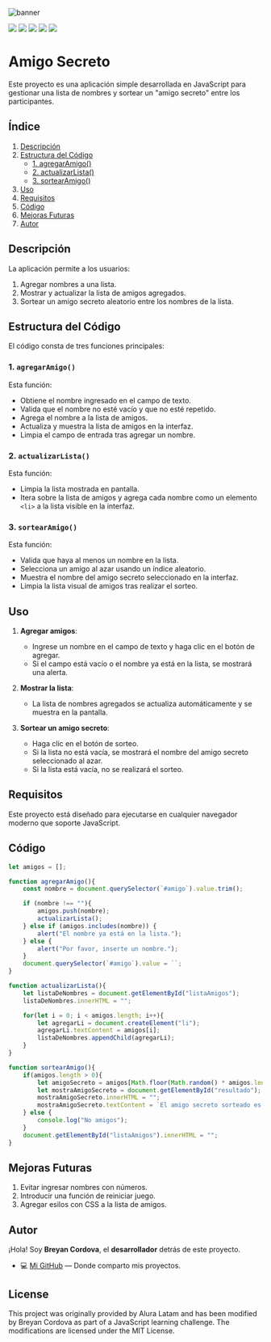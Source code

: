 ![banner](https://github.com/user-attachments/assets/cc72bddb-5576-4828-9341-d083ccdd2129)

 <p align="left">
    <img src="https://img.shields.io/badge/STATUS-EN%20DESAROLLO-red"> 
    <img src="https://img.shields.io/badge/version-1.0.0-orange">
    <img src="https://img.shields.io/badge/license-MIT-blue">
    <img src="https://img.shields.io/badge/support-active-brightgreen">
    <img src="https://img.shields.io/github/stars/BreyanCordova/Amigo-Secreto?style=social">
 </p>

   
# Amigo Secreto

Este proyecto es una aplicación simple desarrollada en JavaScript para gestionar una lista de nombres y sortear un "amigo secreto" entre los participantes.

## Índice

1. [Descripción](#descripción)
2. [Estructura del Código](#estructura-del-código)
   - [1. agregarAmigo()](#1-agregaramigo)
   - [2. actualizarLista()](#2-actualizarlista)
   - [3. sortearAmigo()](#3-sortearamigo)
3. [Uso](#uso)
4. [Requisitos](#requisitos)
5. [Código](#código)
6. [Mejoras Futuras](#mejoras-futuras)
7. [Autor](#autor)

## Descripción

La aplicación permite a los usuarios:

1. Agregar nombres a una lista.
2. Mostrar y actualizar la lista de amigos agregados.
3. Sortear un amigo secreto aleatorio entre los nombres de la lista.

## Estructura del Código

El código consta de tres funciones principales:

### 1. `agregarAmigo()`

Esta función:
- Obtiene el nombre ingresado en el campo de texto.
- Valida que el nombre no esté vacío y que no esté repetido.
- Agrega el nombre a la lista de amigos.
- Actualiza y muestra la lista de amigos en la interfaz.
- Limpia el campo de entrada tras agregar un nombre.

### 2. `actualizarLista()`

Esta función:
- Limpia la lista mostrada en pantalla.
- Itera sobre la lista de amigos y agrega cada nombre como un elemento `<li>` a la lista visible en la interfaz.

### 3. `sortearAmigo()`

Esta función:
- Valida que haya al menos un nombre en la lista.
- Selecciona un amigo al azar usando un índice aleatorio.
- Muestra el nombre del amigo secreto seleccionado en la interfaz.
- Limpia la lista visual de amigos tras realizar el sorteo.

## Uso

1. **Agregar amigos**:
   - Ingrese un nombre en el campo de texto y haga clic en el botón de agregar.
   - Si el campo está vacío o el nombre ya está en la lista, se mostrará una alerta.

2. **Mostrar la lista**:
   - La lista de nombres agregados se actualiza automáticamente y se muestra en la pantalla.

3. **Sortear un amigo secreto**:
   - Haga clic en el botón de sorteo.
   - Si la lista no está vacía, se mostrará el nombre del amigo secreto seleccionado al azar.
   - Si la lista está vacía, no se realizará el sorteo.

## Requisitos

Este proyecto está diseñado para ejecutarse en cualquier navegador moderno que soporte JavaScript.

## Código

```javascript
let amigos = [];

function agregarAmigo(){
    const nombre = document.querySelector(`#amigo`).value.trim();

    if (nombre !== ""){
        amigos.push(nombre);
        actualizarLista();
    } else if (amigos.includes(nombre)) {
        alert("El nombre ya está en la lista.");
    } else {
        alert("Por favor, inserte un nombre.");
    }
    document.querySelector(`#amigo`).value = ``;
}

function actualizarLista(){
    let listaDeNombres = document.getElementById("listaAmigos");
    listaDeNombres.innerHTML = "";

    for(let i = 0; i < amigos.length; i++){
        let agregarLi = document.createElement("li");
        agregarLi.textContent = amigos[i];
        listaDeNombres.appendChild(agregarLi);
    }
}

function sortearAmigo(){
    if(amigos.length > 0){
        let amigoSecreto = amigos[Math.floor(Math.random() * amigos.length)];
        let mostraAmigoSecreto = document.getElementById("resultado");
        mostraAmigoSecreto.innerHTML = "";
        mostraAmigoSecreto.textContent = `El amigo secreto sorteado es: ${amigoSecreto}`;
    } else {
        console.log("No amigos");
    }
    document.getElementById("listaAmigos").innerHTML = "";
}
```

## Mejoras Futuras

1. Evitar ingresar nombres con números.
2. Introducir una función de reiniciar juego.
3. Agregar esilos con CSS a la lista de amigos.

## Autor

¡Hola! Soy **Breyan Cordova**, el **desarrollador** detrás de este proyecto.

- 💻 [Mi GitHub](https://github.com/juanperez-dev) — Donde comparto mis proyectos.

## License

This project was originally provided by Alura Latam and has been modified by Breyan Cordova as part of a JavaScript learning challenge. The modifications are licensed under the MIT License.












